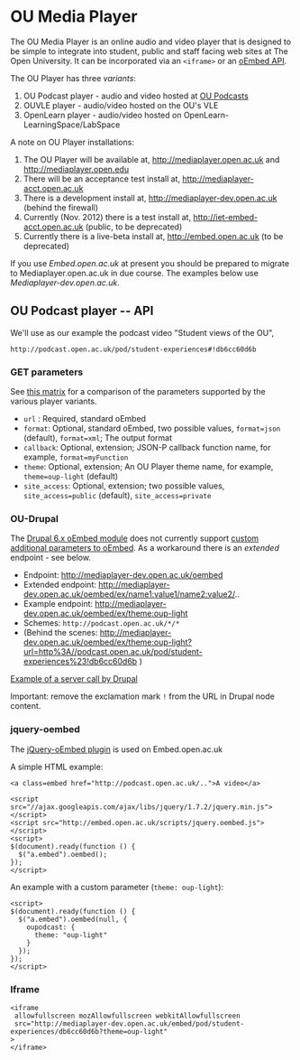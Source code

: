 # OU Media Player #

The OU Media Player is an online audio and video player that is designed to be simple to integrate into student, public and staff facing web sites at The Open University. It can be incorporated via an `<iframe>` or an [oEmbed API][oembed].

The OU Player has three _variants_:

 1. OU Podcast player - audio and video hosted at [OU Podcasts][oupod]
 2. OUVLE player - audio/video hosted on the OU's VLE
 3. OpenLearn player - audio/video hosted on OpenLearn-LearningSpace/LabSpace


A note on OU Player installations:

 1. The OU Player will be available at, http://mediaplayer.open.ac.uk and http://mediaplayer.open.edu
 2. There will be an acceptance test install at, http://mediaplayer-acct.open.ac.uk
 3. There is a development install at, http://mediaplayer-dev.open.ac.uk (behind the firewall)
 4. Currently (Nov. 2012) there is a test install at, http://iet-embed-acct.open.ac.uk (public, to be deprecated)
 5. Currently there is a live-beta install at, http://embed.open.ac.uk (to be deprecated)

If you use _Embed.open.ac.uk_ at present you should be prepared to migrate to Mediaplayer.open.ac.uk in due course. The examples below use _Mediaplayer-dev.open.ac.uk_.


## OU Podcast player -- API ##

We'll use as our example the podcast video "Student views of the OU",

    http://podcast.open.ac.uk/pod/student-experiences#!db6cc60d6b

### GET parameters ####

See [this matrix][api-table] for a comparison of the parameters supported by the various player variants.

 * `url` : Required, standard oEmbed
 * `format`: Optional, standard oEmbed, two possible values, `format=json` (default), `format=xml`; The output format
 * `callback`: Optional, extension; JSON-P callback function name, for example, `format=myFunction`
 * `theme`: Optional, extension; An OU Player theme name, for example, `theme=oup-light` (default)
 * `site_access`: Optional, extension; two possible values, `site_access=public` (default), `site_access=private`


### OU-Drupal ###

The [Drupal 6.x oEmbed module][oembed-drupal] does not currently support [custom additional parameters to oEmbed][oembed-ex]. As a workaround there is an _extended_ endpoint - see below.

 * Endpoint: http://mediaplayer-dev.open.ac.uk/oembed
 * Extended endpoint: http://mediaplayer-dev.open.ac.uk/oembed/ex/name1:value1/name2:value2/..
 * Example endpoint: http://mediaplayer-dev.open.ac.uk/oembed/ex/theme:oup-light
 * Schemes: `http://podcast.open.ac.uk/*/*`
 * (Behind the scenes: http://mediaplayer-dev.open.ac.uk/oembed/ex/theme:oup-light?url=http%3A//podcast.open.ac.uk/pod/student-experiences%23!db6cc60d6b )


[Example of a server call by Drupal][ouplayer-drupal-1]

Important: remove the exclamation mark `!` from the URL in Drupal node content.


### jquery-oembed ###

The [jQuery-oEmbed plugin][ouplayer-jquery] is used on Embed.open.ac.uk

A simple HTML example:

	<a class=embed href="http://podcast.open.ac.uk/..">A video</a>
	
	<script src="//ajax.googleapis.com/ajax/libs/jquery/1.7.2/jquery.min.js"></script>
	<script src="http://embed.open.ac.uk/scripts/jquery.oembed.js"></script>
	<script>
	$(document).ready(function () {
	  $("a.embed").oembed();
	});
	</script>


An example with a custom parameter (`theme: oup-light`):

	<script>
	$(document).ready(function () {
	  $("a.embed").oembed(null, {
	    oupodcast: {
		  theme: "oup-light"
		}
	  });
	});
	</script>


### Iframe ###


	<iframe
	 allowfullscreen mozAllowfullscreen webkitAllowfullscreen
	 src="http://mediaplayer-dev.open.ac.uk/embed/pod/student-experiences/db6cc60d6b?theme=oup-light"
	>
	</iframe>




[iframe]: http://whatwg.org/specs/web-apps/current-work/multipage/the-iframe-element.html#the-iframe-element "4.8.2 The iframe element, HTML5"
[oembed]: http://oembed.com/
[oembed-ex]: http://oembed.com/#section2.2 "'.. Providers are welcome to support custom additional parameters...' (oEmbed specification)"
[oembed-drupal]: http://drupal.org/project/oembed
[oupod]: http://podcast.open.ac.uk/
[oupod-ex-1]: http://podcast.open.ac.uk/pod/student-experiences#!db6cc60d6b
[ouplayer-git]: https://github.com/IET-OU/ouplayer
[ouplayer-ex-1]: http://mediaplayer-dev.open.ac.uk/popup/pod/student-experiences/db6cc60d6b
[ouplayer-embed-1]: http://mediaplayer-dev.open.ac.uk/embed/pod/student-experiences/db6cc60d6b?theme=oup-light
[ouplayer-jquery]: http://embed.open.ac.uk/scripts/jquery.oembed.js "We deliberately link to the jQuery Javascript hosted at Embed.open.ac.uk"
[ouplayer-api]: http://mediaplayer-dev.open.ac.uk/oembed
[ouplayer-drupal-1]: http://mediaplayer-dev.open.ac.uk/oembed/ex/theme:oup-light?url=http%3A//podcast.open.ac.uk/pod/student-experiences%23!db6cc60d6b
[api-table]: https://docs.google.com/spreadsheet/ccc?key=0AgJMkdi3MO4HdDZ4QzVscFlSYnRDNXlkM2ZuYURLbWc#gid=0
